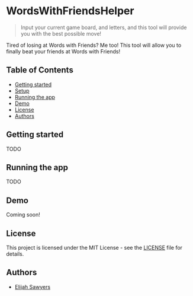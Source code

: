 # WordsWithFriendsHelper
> Input your current game board, and letters, and this tool will provide you with the best possible move!

Tired of losing at Words with Friends? Me too! This tool will allow you to finally beat your friends at Words with Friends!

## Table of Contents

* [Getting&nbsp;started](#Getting-started)
* [Setup](#Setup)
* [Running&nbsp;the&nbsp;app](#Running-the-app)
* [Demo](#Demo)
* [License](#License)
* [Authors](#Authors)

## Getting started

TODO

## Running the app

TODO

## Demo 

Coming soon!

## License

This project is licensed under the MIT License - see the [LICENSE](LICENSE) file for details.

## Authors
* [Elijah Sawyers](https://github.com/elijahsawyers)
